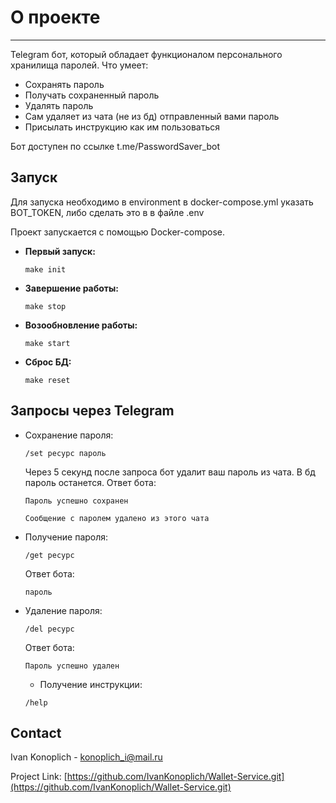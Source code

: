 # О проекте
___
Telegram бот, который обладает функционалом персонального хранилища паролей. 
Что умеет:
* Сохранять пароль
* Получать сохраненный пароль
* Удалять пароль
* Сам удаляет из чата (не из бд) отправленный вами пароль
* Присылать инструкцию как им пользоваться

Бот доступен по ссылке t.me/PasswordSaver_bot
## Запуск
Для запуска необходимо в environment в docker-compose.yml указать BOT_TOKEN, либо сделать это в в файле .env 

Проект запускается с помощью Docker-compose. 

  * **Первый запуск:**
    ```
    make init
    ```
  * **Завершение работы:**
    ```
    make stop
    ```
  * **Возообновление работы:**
    ```
    make start
    ```
  * **Сброс БД:**
    ```
    make reset
    ```

## Запросы через Telegram
* Сохранение пароля:
  ```
  /set ресурс пароль
  ```
  Через 5 секунд после запроса бот удалит ваш пароль из чата. В бд пароль останется.
  Ответ бота:
  ```
  Пароль успешно сохранен
    ```
    ```
  Сообщение с паролем удалено из этого чата
    ```
* Получение пароля:
  ```
  /get ресурс 
  ```
  Ответ бота:
  ```
  пароль
    ```
* Удаление пароля:
  ```
  /del ресурс 
  ```
  Ответ бота:
  ```
  Пароль успешно удален
    ```
    * Получение инструкции:
  ```
  /help 
  ```

## Contact

Ivan Konoplich - konoplich_i@mail.ru

Project Link: [https://github.com/IvanKonoplich/Wallet-Service.git](https://github.com/IvanKonoplich/Wallet-Service.git)

